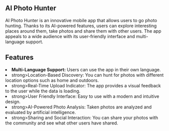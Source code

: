 ## AI Photo Hunter

AI Photo Hunter is an innovative mobile app that allows users to go photo hunting. Thanks to its AI-powered features, users can explore interesting places around them, take photos and share them with other users. The app appeals to a wide audience with its user-friendly interface and multi-language support.

## Features
<li><strong>Multi-Language Support:</strong> Users can use the app in their own language.</li>
<li>strong>Location-Based Discovery:</strong> You can hunt for photos with different location options such as home and outdoors.</li>
<li>strong>Real-Time Upload Indicator:</strong> The app provides a visual feedback to the user while the data is loading.</li>
<li>strong>User Friendly Interface:</strong> Easy to use with a modern and intuitive design.</li>
<li>strong>AI-Powered Photo Analysis:</strong> Taken photos are analyzed and evaluated by artificial intelligence.</li>
<li>strong>Sharing and Social Interaction:</strong> You can share your photos with the community and see what other users have shared.</li>

